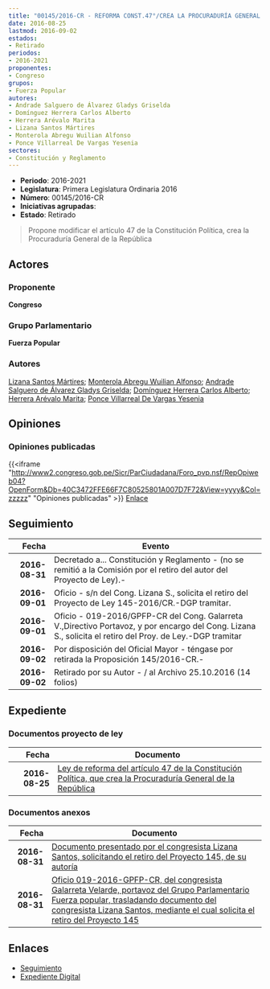 ```yaml
---
title: "00145/2016-CR - REFORMA CONST.47°/CREA LA PROCURADURÍA GENERAL DE LA REPÚBLICA"
date: 2016-08-25
lastmod: 2016-09-02
estados:
- Retirado
periodos:
- 2016-2021
proponentes:
- Congreso
grupos:
- Fuerza Popular
autores:
- Andrade Salguero de Álvarez Gladys Griselda
- Domínguez Herrera Carlos Alberto
- Herrera Arévalo Marita
- Lizana Santos Mártires
- Monterola Abregu Wuilian Alfonso
- Ponce Villarreal De Vargas Yesenia
sectores:
- Constitución y Reglamento 
---
```

- **Periodo**: 2016-2021
- **Legislatura**: Primera Legislatura Ordinaria 2016
- **Número**: 00145/2016-CR
- **Iniciativas agrupadas**: 
- **Estado**: Retirado

> Propone modificar el artículo 47 de la Constitución Política, crea la Procuraduría General de la República


## Actores

### Proponente

**Congreso**

### Grupo Parlamentario

**Fuerza Popular**

### Autores

[Lizana Santos Mártires](mailto:mailto:mlizana@congreso.gob.pe); [Monterola Abregu Wuilian Alfonso](mailto:mailto:wmonterola@congreso.gob.pe); [Andrade Salguero de Álvarez Gladys Griselda](mailto:mailto:gandrade@congreso.gob.pe); [Domínguez Herrera Carlos Alberto](mailto:mailto:cdominguez@congreso.gob.pe); [Herrera Arévalo Marita](mailto:mailto:mherrera@congreso.gob.pe); [Ponce Villarreal De Vargas Yesenia](mailto:mailto:yponce@congreso.gob.pe)

## Opiniones

### Opiniones publicadas

{{<iframe "http://www2.congreso.gob.pe/Sicr/ParCiudadana/Foro_pvp.nsf/RepOpiweb04?OpenForm&Db=40C3472FFE66F7C80525801A007D7F72&View=yyyy&Col=zzzzz" "Opiniones publicadas" >}}
[Enlace](http://www2.congreso.gob.pe/Sicr/ParCiudadana/Foro_pvp.nsf/RepOpiweb04?OpenForm&Db=40C3472FFE66F7C80525801A007D7F72&View=yyyy&Col=zzzzz)


## Seguimiento

| Fecha | Evento |
|------:|--------|
| **2016-08-31** | Decretado a... Constitución y Reglamento - (no se remitió a la Comisión por el retiro del autor del Proyecto de Ley).- |
| **2016-09-01** | Oficio - s/n del Cong. Lizana S., solicita el retiro del Proyecto de Ley 145-2016/CR.-DGP tramitar. |
| **2016-09-01** | Oficio - 019-2016/GPFP-CR del Cong. Galarreta V.,Directivo Portavoz, y por encargo del Cong. Lizana S., solicita el retiro del Proy. de Ley.-DGP tramitar |
| **2016-09-02** | Por disposición del Oficial Mayor - téngase por retirada la Proposición 145/2016-CR.- |
| **2016-09-02** | Retirado por su Autor - / al Archivo 25.10.2016 (14 folios) |

## Expediente

### Documentos proyecto de ley

| Fecha | Documento |
|------:|-----------|
| **2016-08-25** | [Ley de reforma del artículo 47 de la Constitución Política, que crea la Procuraduría General de la República](http://www.leyes.congreso.gob.pe/Documentos/2016_2021/Proyectos_de_Ley_y_de_Resoluciones_Legislativas/PL0014520160825.pdf) |

### Documentos anexos

| Fecha | Documento |
|------:|-----------|
| **2016-08-31** | [Documento presentado por el congresista Lizana Santos, solicitando el retiro del Proyecto 145, de su autoría](http://www.leyes.congreso.gob.pe/Documentos/2016_2021/Oficios/Congresistas/Carta-S.N.-M.L.S.pdf) |
| **2016-08-31** | [Oficio 019-2016-GPFP-CR, del congresista Galarreta Velarde, portavoz del Grupo Parlamentario Fuerza popular, trasladando documento del congresista Lizana Santos, mediante el cual solicita el retiro del Proyecto 145](http://www.leyes.congreso.gob.pe/Documentos/2016_2021/Oficios/Congresistas/Oficio-019-2016-GPFP-CR.pdf) |

## Enlaces

- [Seguimiento](http://www2.congreso.gob.pe/Sicr/TraDocEstProc/CLProLey2016.nsf/f7fff46988ca05b1052578e100829cc7/6ae673b167afa2de0525801a007fd0ad?OpenDocument)
- [Expediente Digital](http://www2.congreso.gob.pe/Sicr/TraDocEstProc/Expvirt_2011.nsf/visbusqptramdoc1621/00145?opendocument)

